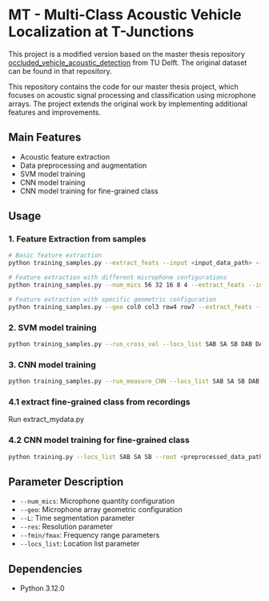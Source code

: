 # MT - Multi-Class Acoustic Vehicle Localization at T-Junctions

This project is a modified version based on the master thesis repository [occluded_vehicle_acoustic_detection](https://github.com/tudelft-iv/occluded_vehicle_acoustic_detection.git) from TU Delft. The original dataset can be found in that repository.

This repository contains the code for our master thesis project, which focuses on acoustic signal processing and classification using microphone arrays. The project extends the original work by implementing additional features and improvements.

## Main Features

- Acoustic feature extraction
- Data preprocessing and augmentation
- SVM model training
- CNN model training
- CNN model training for fine-grained class

## Usage

### 1. Feature Extraction from samples
```bash
# Basic feature extraction
python training_samples.py --extract_feats --input <input_data_path> --save_path <save_path>

# Feature extraction with different microphone configurations
python training_samples.py --num_mics 56 32 16 8 4 --extract_feats --input <input_data_path> --save_path <save_path> --L 2 4 8 16 --res 30 60 120 240 360 --fmin 20 50 1500 --fmax 50 1500 3000

# Feature extraction with specific geometric configuration
python training_samples.py --geo col0 col3 row4 row7 --extract_feats --input <input_data_path> --save_path <save_path> --L 2 4 8 16 --res 30 60 120 240 360 --fmin 20 50 1500 --fmax 50 1500 3000
```

### 2. SVM model training
```bash
python training_samples.py --run_cross_val --locs_list SAB SA SB DAB DA DB --root <preprocessed_data_path>
```

### 3. CNN model training
```bash
python training_samples.py --run_measure_CNN --locs_list SAB SA SB DAB DA DB --root <preprocessed_data_path>
```

### 4.1 extract fine-grained class from recordings
Run extract_mydata.py

### 4.2 CNN model training for fine-grained class
```bash
python training.py --locs_list SAB SA SB --root <preprocessed_data_path>
```

## Parameter Description

- `--num_mics`: Microphone quantity configuration
- `--geo`: Microphone array geometric configuration
- `--L`: Time segmentation parameter
- `--res`: Resolution parameter
- `--fmin/fmax`: Frequency range parameters
- `--locs_list`: Location list parameter

## Dependencies

- Python 3.12.0